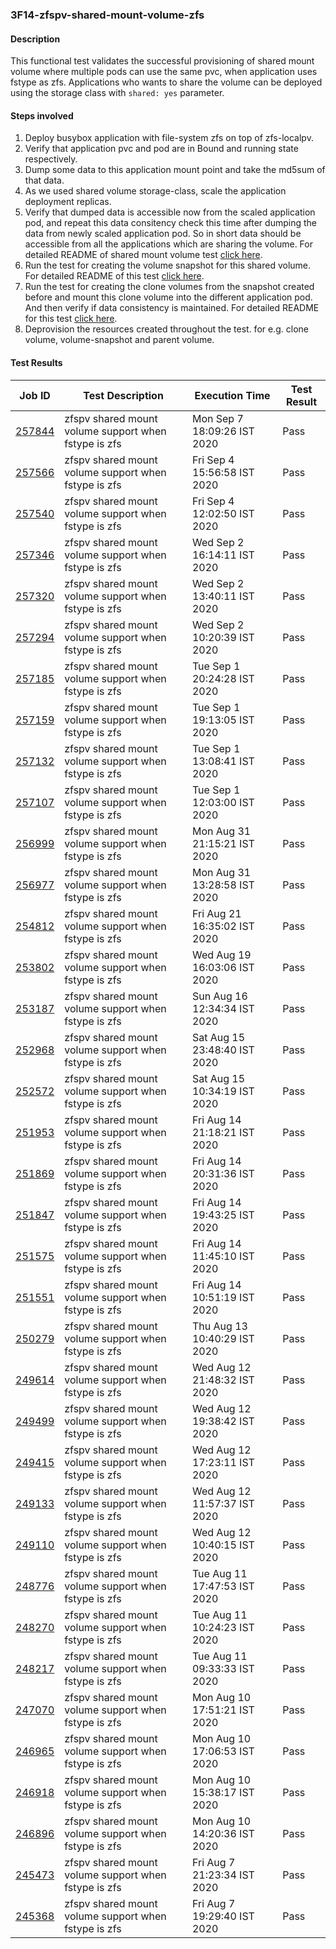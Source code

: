 ### 3F14-zfspv-shared-mount-volume-zfs

#### Description

This functional test validates the successful provisioning of shared mount volume where multiple pods can use the same pvc, when application uses fstype as zfs. Applications who wants to share the volume can be deployed using the storage class with `shared: yes` parameter. 

#### Steps involved

1. Deploy busybox application with file-system zfs on top of zfs-localpv.
2. Verify that application pvc and pod are in Bound and running state respectively.
3. Dump some data to this application mount point and take the md5sum of that data.
4. As we used shared volume storage-class, scale the application deployment replicas.
5. Verify that dumped data is accessible now from the scaled application pod, and repeat this data consitency check this time after dumping the data from newly scaled application pod. So in short data should be accessible from all the applications which are sharing the volume. For detailed README of shared mount volume test [click here](https://github.com/openebs/e2e-tests/tree/master/experiments/zfs-localpv/functional/zfspv-shared-mount).
6. Run the test for creating the volume snapshot for this shared volume. For detailed README of this test [click here](https://github.com/openebs/e2e-tests/tree/master/experiments/zfs-localpv/functional/zfspv-snapshot).
7. Run the test for creating the clone volumes from the snapshot created before and mount this clone volume into the different application pod. And then verify if data consistency is maintained. For detailed README for this test [click here](https://github.com/openebs/e2e-tests/tree/master/experiments/zfs-localpv/functional/zfspv-clone).
8. Deprovision the resources created throughout the test. for e.g. clone volume, volume-snapshot and parent volume.

#### Test Results

| Job ID  |      Test Description         | Execution Time |   Test Result   |
|---------|-------------------------------|----------------|-----------------|
|     <a href="https://gitlab.openebs.ci/openebs/e2e-nativek8s/-/jobs/257844">257844</a>           |  zfspv shared mount volume support when fstype is zfs           | Mon Sep  7 18:09:26 IST 2020  | Pass |
|     <a href="https://gitlab.openebs.ci/openebs/e2e-nativek8s/-/jobs/257566">257566</a>           |  zfspv shared mount volume support when fstype is zfs           | Fri Sep  4 15:56:58 IST 2020  | Pass |
|     <a href="https://gitlab.openebs.ci/openebs/e2e-nativek8s/-/jobs/257540">257540</a>           |  zfspv shared mount volume support when fstype is zfs           | Fri Sep  4 12:02:50 IST 2020  | Pass |
|     <a href="https://gitlab.openebs.ci/openebs/e2e-nativek8s/-/jobs/257346">257346</a>           |  zfspv shared mount volume support when fstype is zfs           | Wed Sep  2 16:14:11 IST 2020  | Pass |
|     <a href="https://gitlab.openebs.ci/openebs/e2e-nativek8s/-/jobs/257320">257320</a>           |  zfspv shared mount volume support when fstype is zfs           | Wed Sep  2 13:40:11 IST 2020  | Pass |
|     <a href="https://gitlab.openebs.ci/openebs/e2e-nativek8s/-/jobs/257294">257294</a>           |  zfspv shared mount volume support when fstype is zfs           | Wed Sep  2 10:20:39 IST 2020  | Pass |
|     <a href="https://gitlab.openebs.ci/openebs/e2e-nativek8s/-/jobs/257185">257185</a>           |  zfspv shared mount volume support when fstype is zfs           | Tue Sep  1 20:24:28 IST 2020  | Pass |
|     <a href="https://gitlab.openebs.ci/openebs/e2e-nativek8s/-/jobs/257159">257159</a>           |  zfspv shared mount volume support when fstype is zfs           | Tue Sep  1 19:13:05 IST 2020  | Pass |
|     <a href="https://gitlab.openebs.ci/openebs/e2e-nativek8s/-/jobs/257132">257132</a>           |  zfspv shared mount volume support when fstype is zfs           | Tue Sep  1 13:08:41 IST 2020  | Pass |
|     <a href="https://gitlab.openebs.ci/openebs/e2e-nativek8s/-/jobs/257107">257107</a>           |  zfspv shared mount volume support when fstype is zfs           | Tue Sep  1 12:03:00 IST 2020  | Pass |
|     <a href="https://gitlab.openebs.ci/openebs/e2e-nativek8s/-/jobs/256999">256999</a>           |  zfspv shared mount volume support when fstype is zfs           | Mon Aug 31 21:15:21 IST 2020  | Pass |
|     <a href="https://gitlab.openebs.ci/openebs/e2e-nativek8s/-/jobs/256977">256977</a>           |  zfspv shared mount volume support when fstype is zfs           | Mon Aug 31 13:28:58 IST 2020  | Pass |
|     <a href="https://gitlab.openebs.ci/openebs/e2e-nativek8s/-/jobs/254812">254812</a>           |  zfspv shared mount volume support when fstype is zfs           | Fri Aug 21 16:35:02 IST 2020  | Pass |
|     <a href="https://gitlab.openebs.ci/openebs/e2e-nativek8s/-/jobs/253802">253802</a>           |  zfspv shared mount volume support when fstype is zfs           | Wed Aug 19 16:03:06 IST 2020  | Pass |
|     <a href="https://gitlab.openebs.ci/openebs/e2e-nativek8s/-/jobs/253187">253187</a>           |  zfspv shared mount volume support when fstype is zfs           | Sun Aug 16 12:34:34 IST 2020  | Pass |
|     <a href="https://gitlab.openebs.ci/openebs/e2e-nativek8s/-/jobs/252968">252968</a>           |  zfspv shared mount volume support when fstype is zfs           | Sat Aug 15 23:48:40 IST 2020  | Pass |
|     <a href="https://gitlab.openebs.ci/openebs/e2e-nativek8s/-/jobs/252572">252572</a>           |  zfspv shared mount volume support when fstype is zfs           | Sat Aug 15 10:34:19 IST 2020  | Pass |
|     <a href="https://gitlab.openebs.ci/openebs/e2e-nativek8s/-/jobs/251953">251953</a>           |  zfspv shared mount volume support when fstype is zfs           | Fri Aug 14 21:18:21 IST 2020  | Pass |
|     <a href="https://gitlab.openebs.ci/openebs/e2e-nativek8s/-/jobs/251869">251869</a>           |  zfspv shared mount volume support when fstype is zfs           | Fri Aug 14 20:31:36 IST 2020  | Pass |
|     <a href="https://gitlab.openebs.ci/openebs/e2e-nativek8s/-/jobs/251847">251847</a>           |  zfspv shared mount volume support when fstype is zfs           | Fri Aug 14 19:43:25 IST 2020  | Pass |
|     <a href="https://gitlab.openebs.ci/openebs/e2e-nativek8s/-/jobs/251575">251575</a>           |  zfspv shared mount volume support when fstype is zfs           | Fri Aug 14 11:45:10 IST 2020  | Pass |
|     <a href="https://gitlab.openebs.ci/openebs/e2e-nativek8s/-/jobs/251551">251551</a>           |  zfspv shared mount volume support when fstype is zfs           | Fri Aug 14 10:51:19 IST 2020  | Pass |
|     <a href="https://gitlab.openebs.ci/openebs/e2e-nativek8s/-/jobs/250279">250279</a>           |  zfspv shared mount volume support when fstype is zfs           | Thu Aug 13 10:40:29 IST 2020  | Pass |
|     <a href="https://gitlab.openebs.ci/openebs/e2e-nativek8s/-/jobs/249614">249614</a>           |  zfspv shared mount volume support when fstype is zfs           | Wed Aug 12 21:48:32 IST 2020  | Pass |
|     <a href="https://gitlab.openebs.ci/openebs/e2e-nativek8s/-/jobs/249499">249499</a>           |  zfspv shared mount volume support when fstype is zfs           | Wed Aug 12 19:38:42 IST 2020  | Pass |
|     <a href="https://gitlab.openebs.ci/openebs/e2e-nativek8s/-/jobs/249415">249415</a>           |  zfspv shared mount volume support when fstype is zfs           | Wed Aug 12 17:23:11 IST 2020  | Pass |
|     <a href="https://gitlab.openebs.ci/openebs/e2e-nativek8s/-/jobs/249133">249133</a>           |  zfspv shared mount volume support when fstype is zfs           | Wed Aug 12 11:57:37 IST 2020  | Pass |
|     <a href="https://gitlab.openebs.ci/openebs/e2e-nativek8s/-/jobs/249110">249110</a>           |  zfspv shared mount volume support when fstype is zfs           | Wed Aug 12 10:40:15 IST 2020  | Pass |
|     <a href="https://gitlab.openebs.ci/openebs/e2e-nativek8s/-/jobs/248776">248776</a>           |  zfspv shared mount volume support when fstype is zfs           | Tue Aug 11 17:47:53 IST 2020  | Pass |
|     <a href="https://gitlab.openebs.ci/openebs/e2e-nativek8s/-/jobs/248270">248270</a>           |  zfspv shared mount volume support when fstype is zfs           | Tue Aug 11 10:24:23 IST 2020  | Pass |
|     <a href="https://gitlab.openebs.ci/openebs/e2e-nativek8s/-/jobs/248217">248217</a>           |  zfspv shared mount volume support when fstype is zfs           | Tue Aug 11 09:33:33 IST 2020  | Pass |
|     <a href="https://gitlab.openebs.ci/openebs/e2e-nativek8s/-/jobs/247070">247070</a>           |  zfspv shared mount volume support when fstype is zfs           | Mon Aug 10 17:51:21 IST 2020  | Pass |
|     <a href="https://gitlab.openebs.ci/openebs/e2e-nativek8s/-/jobs/246965">246965</a>           |  zfspv shared mount volume support when fstype is zfs           | Mon Aug 10 17:06:53 IST 2020  | Pass |
|     <a href="https://gitlab.openebs.ci/openebs/e2e-nativek8s/-/jobs/246918">246918</a>           |  zfspv shared mount volume support when fstype is zfs           | Mon Aug 10 15:38:17 IST 2020  | Pass |
|     <a href="https://gitlab.openebs.ci/openebs/e2e-nativek8s/-/jobs/246896">246896</a>           |  zfspv shared mount volume support when fstype is zfs           | Mon Aug 10 14:20:36 IST 2020  | Pass |
|     <a href="https://gitlab.openebs.ci/openebs/e2e-nativek8s/-/jobs/245473">245473</a>           |  zfspv shared mount volume support when fstype is zfs           | Fri Aug  7 21:23:34 IST 2020  | Pass |
|     <a href="https://gitlab.openebs.ci/openebs/e2e-nativek8s/-/jobs/245368">245368</a>           |  zfspv shared mount volume support when fstype is zfs           | Fri Aug  7 19:29:40 IST 2020  | Pass |
